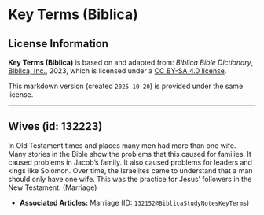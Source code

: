 # Key Terms (Biblica)

## License Information

**Key Terms (Biblica)** is based on and adapted from: _Biblica Bible Dictionary_, [Biblica, Inc.](https://www.biblica.com/), 2023, which is licensed under a [CC BY-SA 4.0 license](https://creativecommons.org/licenses/by-sa/4.0/legalcode.en).

This markdown version (created `2025-10-20`) is provided under the same license.



--------------------------------

## Wives (id: 132223)

In Old Testament times and places many men had more than one wife. Many stories in the Bible show the problems that this caused for families. It caused problems in Jacob’s family. It also caused problems for leaders and kings like Solomon. Over time, the Israelites came to understand that a man should only have one wife. This was the practice for Jesus’ followers in the New Testament. (Marriage)

* **Associated Articles:** Marriage (ID: `132152@BiblicaStudyNotesKeyTerms`)


